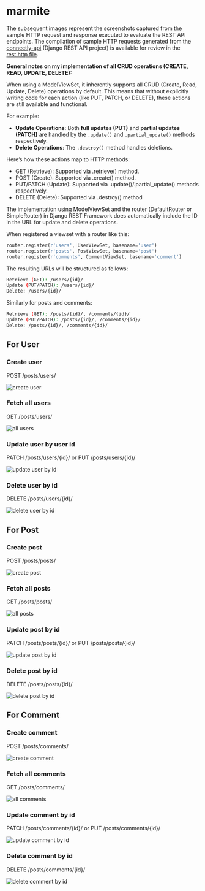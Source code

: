 # marmite

The subsequent images represent the screenshots captured from the sample HTTP request and response executed to evaluate the REST API endpoints. The compilation of sample HTTP requests generated from the [connectly-api](https://github.com/imperionite/marmite/tree/main/connectly-api) (Django REST API project) is available for review in the [rest.http file](https://github.com/imperionite/marmite/blob/main/rest.http).

**General notes on my implementation of all CRUD operations (CREATE, READ, UPDATE, DELETE):**

When using a ModelViewSet, it inherently supports all CRUD (Create, Read, Update, Delete) operations by default. This means that without explicitly writing code for each action (like PUT, PATCH, or DELETE), these actions are still available and functional.

For example:

- **Update Operations**: Both **full updates (PUT)** and **partial updates (PATCH)** are handled by the `.update()` and `.partial_update()` methods respectively.
- **Delete Operations**: The `.destroy()` method handles deletions.

Here’s how these actions map to HTTP methods:

- GET (Retrieve): Supported via .retrieve() method.
- POST (Create): Supported via .create() method.
- PUT/PATCH (Update): Supported via .update()/.partial_update() methods respectively.
- DELETE (Delete): Supported via .destroy() method

The implementation using ModelViewSet and the router (DefaultRouter or SimpleRouter) in Django REST Framework does automatically include the ID in the URL for update and delete operations.

When registered a viewset with a router like this:

```py
router.register(r'users', UserViewSet, basename='user')
router.register(r'posts', PostViewSet, basename='post')
router.register(r'comments', CommentViewSet, basename='comment')
```

The resulting URLs will be structured as follows:

```bash
Retrieve (GET): /users/{id}/
Update (PUT/PATCH): /users/{id}/
Delete: /users/{id}/
```

Similarly for posts and comments:

```bash
Retrieve (GET): /posts/{id}/, /comments/{id}/
Update (PUT/PATCH): /posts/{id}/, /comments/{id}/
Delete: /posts/{id}/, /comments/{id}/
```

## For User

### Create user

POST /posts/users/

![create user](https://drive.google.com/uc?id=1VaKxgIw83Uk27qj2v2N5KMk2Z4cnIRTX)

### Fetch all users

GET /posts/users/

![all users](https://drive.google.com/uc?id=1RbHCg7FE7hhfwSJ8v1hL5gTa-qpqmEpO)

### Update user by user id

PATCH /posts/users/{id}/ or PUT /posts/users/{id}/

![update user by id](https://drive.google.com/uc?id=1-9EN4hXWFgyzI7ULAQczXBJnEF39sOpD)

### Delete user by id

DELETE /posts/users/{id}/

![delete user by id](https://drive.google.com/uc?id=1U44YweWqw-tS-Z1mKzdJDZi6ipU_qGN4)

## For Post

### Create post

POST /posts/posts/

![create post](https://drive.google.com/uc?id=1d7_xg0gKN0q6YG4oMzTBJ8OvvfsZDzJR)

### Fetch all posts

GET /posts/posts/

![all posts](https://drive.google.com/uc?id=1xU6DPFmbO2Sjm1aB_adYgEHavJeCFhTM)

### Update post by id

PATCH /posts/posts/{id}/ or PUT /posts/posts/{id}/

![update post by id](https://drive.google.com/uc?id=1Jk5xFnEY8iewLTDV7gSj8luCX3IkZV6S)

### Delete post by id

DELETE /posts/posts/{id}/

![delete post by id](https://drive.google.com/uc?id=1zu9rvaFjB0njyqfxXFH96gEILbtsI5ZF)

## For Comment

### Create comment

POST /posts/comments/

![create comment](https://drive.google.com/uc?id=1RIUpadp9FpS8NaOLFXN7EQl68TYDugx2)

### Fetch all comments

GET /posts/comments/

![all comments](https://drive.google.com/uc?id=17uEsmEY1YiOGALYUDODRf8Q3g4ocJvYZ)

### Update comment by id

PATCH /posts/comments/{id}/ or PUT /posts/comments/{id}/

![update comment by id](https://drive.google.com/uc?id=1o4QtF4i4VRmZZ7IHS7aGhhwaMFISXrYf)

### Delete comment by id

DELETE /posts/comments/{id}/


![delete comment by id](https://drive.google.com/uc?id=1lGfCwxRFFc4ZwgmSesbKM_t9ZW7Spsou)